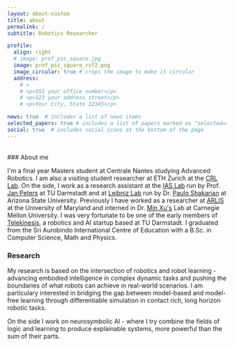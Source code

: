 ```yaml
---
layout: about-custom
title: about
permalink: /
subtitle: Robotics Researcher

profile:
  align: right
  # image: prof_pic_square.jpg
  image: prof_pic_square_rsf2.png
  image_circular: true # crops the image to make it circular
  address: 
    # >
    # <p>555 your office number</p>
    # <p>123 your address street</p>
    # <p>Your City, State 12345</p>

news: true  # includes a list of news items
selected_papers: true # includes a list of papers marked as "selected={true}"
social: true  # includes social icons at the bottom of the page
---
```

<br>
### About me <br>

I'm a final year Masters student at Centrale Nantes studying Advanced Robotics. I am also a visiting student researcher at ETH Zurich at the [CRL Lab](https://crl.ethz.ch/index.html). On the side, I work as a research assistant at the [IAS Lab](https://www.ias.informatik.tu-darmstadt.de/Main/LandingPage?from=Main.HomePage) run by Prof. [Jan Peters](https://www.ias.informatik.tu-darmstadt.de/Team/JanPeters) at TU Darmstadt and at [Leibniz Lab](https://leibniz.syracuse.edu/) run by Dr. [Paulo Shakarian](https://labs.engineering.asu.edu/labv2/about-paulo-shakarian/) at Arizona State University. Previously I have worked as a researcher at [ARLIS](https://www.arlis.umd.edu/) at the University of Maryland and interned in Dr. [Min Xu's](https://cbd.cmu.edu/people/xu.html) Lab at Carnegie Mellon University. I was very fortunate to be one of the early members of [Telekinesis](https://telekinesis.ai/), a robotics and AI startup based at TU Darmstadt. I graduated from the Sri Aurobindo International Centre of Education with a B.Sc. in Computer Science, Math and Physics.

### Research
My research is based on the intersection of robotics and robot learning - advancing embodied intelligence in complex dynamic tasks and pushing the boundaries of what robots can achieve in real-world scenarios. I am particulary interested in bridging the gap between model-based and model-free learning through differentiable simulation in contact rich, long horizon robotic tasks.

On the side I work on neurosymbolic AI - where I try combine the fields of logic and learning to produce explainable systems, more powerful than the sum of their parts.
